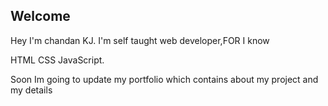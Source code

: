 ## Welcome ##

Hey I'm chandan KJ. I'm self taught web developer,FOR I know 

HTML 
CSS
JavaScript.

Soon Im going to update my portfolio which contains about my project and my details